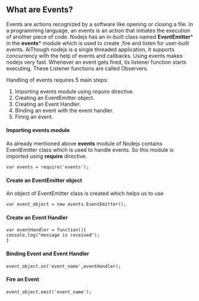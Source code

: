 
## What are Events?
Events are actions recognized by a software like opening or closing a file. In a programming language, an events is an action that initiates the execution of another piece of 
code. Nodejs has an in-built class named **EventEmitter*** in the **events*** module which is used to create ,fire and listen for user-built events. AlThough nodejs is a single threaded application, it supports concurrency with the help of events and callbacks. Using events makes nodejs very fast. Whenever an event gets fired, its listener function starts executing. These Listener functions are called Observers.

Handling of events requires 5 main steps: <br>
1. Importing events module using *require* directive. <br>
2. Creating an EventEmitter object. <br>
3. Creating an Event Handler. <br>
4. Binding an event with the event handler. <br>
5. Firing an event.



#### Importing events module
As already mentioned above **events** module of Nodejs contains EventEmitter class which is used to handle events. So this module is imported using **require** directive.
```
var events = require('events');

```

#### Create an EventEmitter object
An object of EventEmitter class is created which helps us to use
```
var event_object = new events.EventEmitter();

```

#### Create an Event Handler
```
var eventHandler = function(){
console.log("message is received");
}

```

#### Binding Event and Event Handler
```
event_object.on('event_name',eventHandler);

```

#### Fire an Event
```
event_object.emit('event_name');

```
